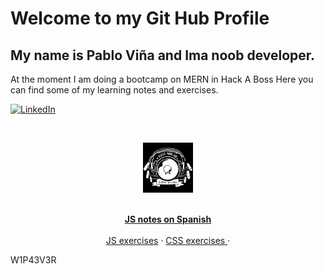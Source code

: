 # Welcome to my Git Hub Profile

## My name is Pablo Viña and Ima noob developer.


At the moment I am doing a bootcamp on MERN in Hack A Boss
Here you can find some of my learning notes and exercises.

[![LinkedIn][linkedin-shield]][linkedin-url]

<!-- PROJECT LOGO -->
<br />
<p align="center">
  <a href="https://linktr.ee/vinjadevix">
    <img src="./img/logo.png" alt="Logo" width="80" height="80">
  </a>

  <p align="center">
    <br />
    <a href="https://vinjatovix.github.io/js-own_notes/"><strong>JS notes on Spanish</strong></a>
    <br />
    <br />
    <a href="https://vinjatovix.github.io/jsb07co_js_homework/index.html">JS exercises</a>
    ·
    <a href="https://vinjatovix.github.io/jsb07co_css_homework/">CSS exercises  </a>
    ·
  </p>
</p>

W1P43V3R

[linkedin-shield]: https://img.shields.io/badge/-LinkedIn-black.svg?style=flat-square&logo=linkedin&colorB=555
[linkedin-url]: https://www.linkedin.com/in/1337sound/
